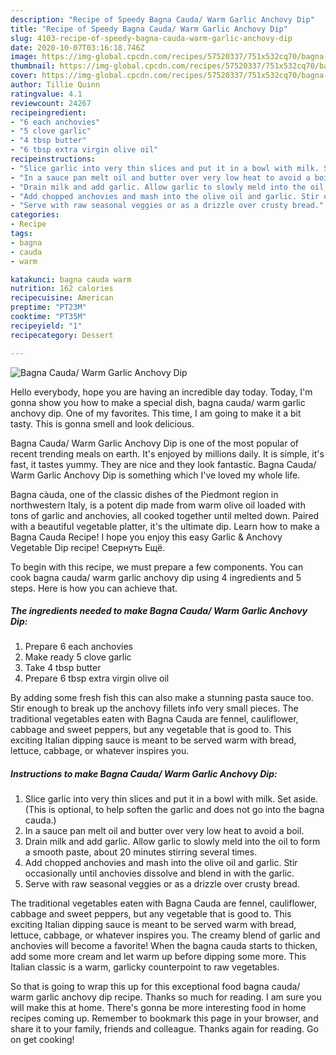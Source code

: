```yaml
---
description: "Recipe of Speedy Bagna Cauda/ Warm Garlic Anchovy Dip"
title: "Recipe of Speedy Bagna Cauda/ Warm Garlic Anchovy Dip"
slug: 4103-recipe-of-speedy-bagna-cauda-warm-garlic-anchovy-dip
date: 2020-10-07T03:16:18.746Z
image: https://img-global.cpcdn.com/recipes/57520337/751x532cq70/bagna-cauda-warm-garlic-anchovy-dip-recipe-main-photo.jpg
thumbnail: https://img-global.cpcdn.com/recipes/57520337/751x532cq70/bagna-cauda-warm-garlic-anchovy-dip-recipe-main-photo.jpg
cover: https://img-global.cpcdn.com/recipes/57520337/751x532cq70/bagna-cauda-warm-garlic-anchovy-dip-recipe-main-photo.jpg
author: Tillie Quinn
ratingvalue: 4.1
reviewcount: 24267
recipeingredient:
- "6 each anchovies"
- "5 clove garlic"
- "4 tbsp butter"
- "6 tbsp extra virgin olive oil"
recipeinstructions:
- "Slice garlic into very thin slices and put it in a bowl with milk. Set aside.(This is optional, to help soften the garlic and does not go into the bagna cauda.)"
- "In a sauce pan melt oil and butter over very low heat to avoid a boil."
- "Drain milk and add garlic. Allow garlic to slowly meld into the oil to form a smooth paste, about 20 minutes stirring several times."
- "Add chopped anchovies and mash into the olive oil and garlic. Stir occasionally until anchovies dissolve and blend in with the garlic."
- "Serve with raw seasonal veggies or as a drizzle over crusty bread."
categories:
- Recipe
tags:
- bagna
- cauda
- warm

katakunci: bagna cauda warm 
nutrition: 162 calories
recipecuisine: American
preptime: "PT23M"
cooktime: "PT35M"
recipeyield: "1"
recipecategory: Dessert

---
```



![Bagna Cauda/ Warm Garlic Anchovy Dip](https://img-global.cpcdn.com/recipes/57520337/751x532cq70/bagna-cauda-warm-garlic-anchovy-dip-recipe-main-photo.jpg)

Hello everybody, hope you are having an incredible day today. Today, I'm gonna show you how to make a special dish, bagna cauda/ warm garlic anchovy dip. One of my favorites. This time, I am going to make it a bit tasty. This is gonna smell and look delicious.

Bagna Cauda/ Warm Garlic Anchovy Dip is one of the most popular of recent trending meals on earth. It's enjoyed by millions daily. It is simple, it's fast, it tastes yummy. They are nice and they look fantastic. Bagna Cauda/ Warm Garlic Anchovy Dip is something which I've loved my whole life.

Bagna càuda, one of the classic dishes of the Piedmont region in northwestern Italy, is a potent dip made from warm olive oil loaded with tons of garlic and anchovies, all cooked together until melted down. Paired with a beautiful vegetable platter, it&#39;s the ultimate dip. Learn how to make a Bagna Cauda Recipe! I hope you enjoy this easy Garlic &amp; Anchovy Vegetable Dip recipe! Свернуть Ещё.


To begin with this recipe, we must prepare a few components. You can cook bagna cauda/ warm garlic anchovy dip using 4 ingredients and 5 steps. Here is how you can achieve that.

<!--inarticleads1-->

##### The ingredients needed to make Bagna Cauda/ Warm Garlic Anchovy Dip:

1. Prepare 6 each anchovies
1. Make ready 5 clove garlic
1. Take 4 tbsp butter
1. Prepare 6 tbsp extra virgin olive oil


By adding some fresh fish this can also make a stunning pasta sauce too. Stir enough to break up the anchovy fillets info very small pieces. The traditional vegetables eaten with Bagna Cauda are fennel, cauliflower, cabbage and sweet peppers, but any vegetable that is good to. This exciting Italian dipping sauce is meant to be served warm with bread, lettuce, cabbage, or whatever inspires you. 

<!--inarticleads2-->

##### Instructions to make Bagna Cauda/ Warm Garlic Anchovy Dip:

1. Slice garlic into very thin slices and put it in a bowl with milk. Set aside.(This is optional, to help soften the garlic and does not go into the bagna cauda.)
1. In a sauce pan melt oil and butter over very low heat to avoid a boil.
1. Drain milk and add garlic. Allow garlic to slowly meld into the oil to form a smooth paste, about 20 minutes stirring several times.
1. Add chopped anchovies and mash into the olive oil and garlic. Stir occasionally until anchovies dissolve and blend in with the garlic.
1. Serve with raw seasonal veggies or as a drizzle over crusty bread.


The traditional vegetables eaten with Bagna Cauda are fennel, cauliflower, cabbage and sweet peppers, but any vegetable that is good to. This exciting Italian dipping sauce is meant to be served warm with bread, lettuce, cabbage, or whatever inspires you. The creamy blend of garlic and anchovies will become a favorite! When the bagna cauda starts to thicken, add some more cream and let warm up before dipping some more. This Italian classic is a warm, garlicky counterpoint to raw vegetables. 

So that is going to wrap this up for this exceptional food bagna cauda/ warm garlic anchovy dip recipe. Thanks so much for reading. I am sure you will make this at home. There's gonna be more interesting food in home recipes coming up. Remember to bookmark this page in your browser, and share it to your family, friends and colleague. Thanks again for reading. Go on get cooking!
